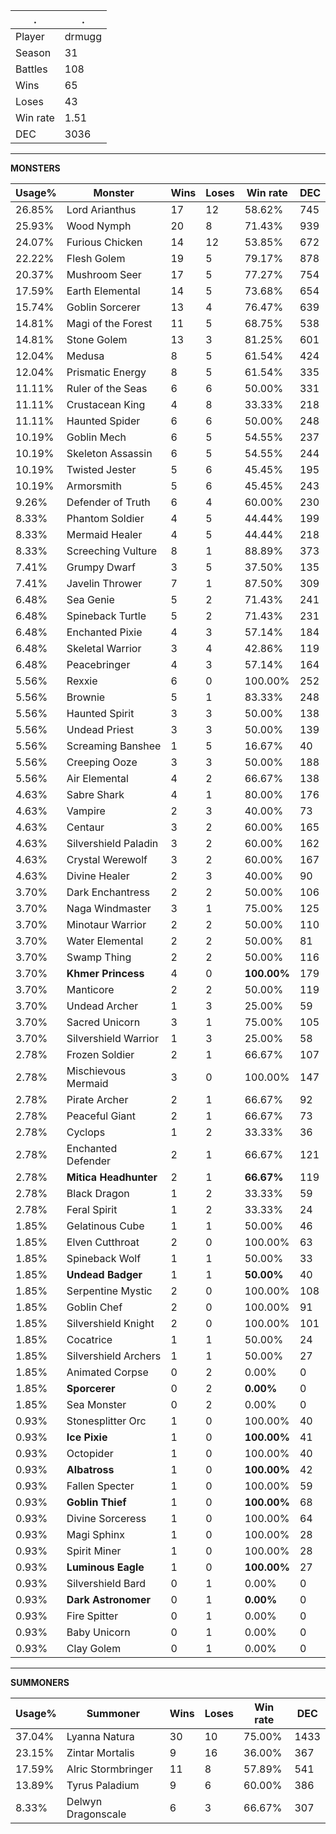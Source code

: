 .|.
|-|-
Player|drmugg
Season|31
Battles|108
Wins|65
Loses|43
Win rate|1.51
DEC|3036

---
**MONSTERS**

Usage%|Monster|Wins|Loses|Win rate|DEC|
-|-|-|-|-|-|
26.85%|Lord Arianthus|17|12|58.62%|745|
25.93%|Wood Nymph|20|8|71.43%|939|
24.07%|Furious Chicken|14|12|53.85%|672|
22.22%|Flesh Golem|19|5|79.17%|878|
20.37%|Mushroom Seer|17|5|77.27%|754|
17.59%|Earth Elemental|14|5|73.68%|654|
15.74%|Goblin Sorcerer|13|4|76.47%|639|
14.81%|Magi of the Forest|11|5|68.75%|538|
14.81%|Stone Golem|13|3|81.25%|601|
12.04%|Medusa|8|5|61.54%|424|
12.04%|Prismatic Energy|8|5|61.54%|335|
11.11%|Ruler of the Seas|6|6|50.00%|331|
11.11%|Crustacean King|4|8|33.33%|218|
11.11%|Haunted Spider|6|6|50.00%|248|
10.19%|Goblin Mech|6|5|54.55%|237|
10.19%|Skeleton Assassin|6|5|54.55%|244|
10.19%|Twisted Jester|5|6|45.45%|195|
10.19%|Armorsmith|5|6|45.45%|243|
9.26%|Defender of Truth|6|4|60.00%|230|
8.33%|Phantom Soldier|4|5|44.44%|199|
8.33%|Mermaid Healer|4|5|44.44%|218|
8.33%|Screeching Vulture|8|1|88.89%|373|
7.41%|Grumpy Dwarf|3|5|37.50%|135|
7.41%|Javelin Thrower|7|1|87.50%|309|
6.48%|Sea Genie|5|2|71.43%|241|
6.48%|Spineback Turtle|5|2|71.43%|231|
6.48%|Enchanted Pixie|4|3|57.14%|184|
6.48%|Skeletal Warrior|3|4|42.86%|119|
6.48%|Peacebringer|4|3|57.14%|164|
5.56%|Rexxie|6|0|100.00%|252|
5.56%|Brownie|5|1|83.33%|248|
5.56%|Haunted Spirit|3|3|50.00%|138|
5.56%|Undead Priest|3|3|50.00%|139|
5.56%|Screaming Banshee|1|5|16.67%|40|
5.56%|Creeping Ooze|3|3|50.00%|188|
5.56%|Air Elemental|4|2|66.67%|138|
4.63%|Sabre Shark|4|1|80.00%|176|
4.63%|Vampire|2|3|40.00%|73|
4.63%|Centaur|3|2|60.00%|165|
4.63%|Silvershield Paladin|3|2|60.00%|162|
4.63%|Crystal Werewolf|3|2|60.00%|167|
4.63%|Divine Healer|2|3|40.00%|90|
3.70%|Dark Enchantress|2|2|50.00%|106|
3.70%|Naga Windmaster|3|1|75.00%|125|
3.70%|Minotaur Warrior|2|2|50.00%|110|
3.70%|Water Elemental|2|2|50.00%|81|
3.70%|Swamp Thing|2|2|50.00%|116|
3.70%|**Khmer Princess**|4|0|**100.00%**|179|
3.70%|Manticore|2|2|50.00%|119|
3.70%|Undead Archer|1|3|25.00%|59|
3.70%|Sacred Unicorn|3|1|75.00%|105|
3.70%|Silvershield Warrior|1|3|25.00%|58|
2.78%|Frozen Soldier|2|1|66.67%|107|
2.78%|Mischievous Mermaid|3|0|100.00%|147|
2.78%|Pirate Archer|2|1|66.67%|92|
2.78%|Peaceful Giant|2|1|66.67%|73|
2.78%|Cyclops|1|2|33.33%|36|
2.78%|Enchanted Defender|2|1|66.67%|121|
2.78%|**Mitica Headhunter**|2|1|**66.67%**|119|
2.78%|Black Dragon|1|2|33.33%|59|
2.78%|Feral Spirit|1|2|33.33%|24|
1.85%|Gelatinous Cube|1|1|50.00%|46|
1.85%|Elven Cutthroat|2|0|100.00%|63|
1.85%|Spineback Wolf|1|1|50.00%|33|
1.85%|**Undead Badger**|1|1|**50.00%**|40|
1.85%|Serpentine Mystic|2|0|100.00%|108|
1.85%|Goblin Chef|2|0|100.00%|91|
1.85%|Silvershield Knight|2|0|100.00%|101|
1.85%|Cocatrice|1|1|50.00%|24|
1.85%|Silvershield Archers|1|1|50.00%|27|
1.85%|Animated Corpse|0|2|0.00%|0|
1.85%|**Sporcerer**|0|2|**0.00%**|0|
1.85%|Sea Monster|0|2|0.00%|0|
0.93%|Stonesplitter Orc|1|0|100.00%|40|
0.93%|**Ice Pixie**|1|0|**100.00%**|41|
0.93%|Octopider|1|0|100.00%|40|
0.93%|**Albatross**|1|0|**100.00%**|42|
0.93%|Fallen Specter|1|0|100.00%|59|
0.93%|**Goblin Thief**|1|0|**100.00%**|68|
0.93%|Divine Sorceress|1|0|100.00%|64|
0.93%|Magi Sphinx|1|0|100.00%|28|
0.93%|Spirit Miner|1|0|100.00%|28|
0.93%|**Luminous Eagle**|1|0|**100.00%**|27|
0.93%|Silvershield Bard|0|1|0.00%|0|
0.93%|**Dark Astronomer**|0|1|**0.00%**|0|
0.93%|Fire Spitter|0|1|0.00%|0|
0.93%|Baby Unicorn|0|1|0.00%|0|
0.93%|Clay Golem|0|1|0.00%|0|

---
**SUMMONERS**

Usage%|Summoner|Wins|Loses|Win rate|DEC|
-|-|-|-|-|-|
37.04%|Lyanna Natura|30|10|75.00%|1433|
23.15%|Zintar Mortalis|9|16|36.00%|367|
17.59%|Alric Stormbringer|11|8|57.89%|541|
13.89%|Tyrus Paladium|9|6|60.00%|386|
8.33%|Delwyn Dragonscale|6|3|66.67%|307|
